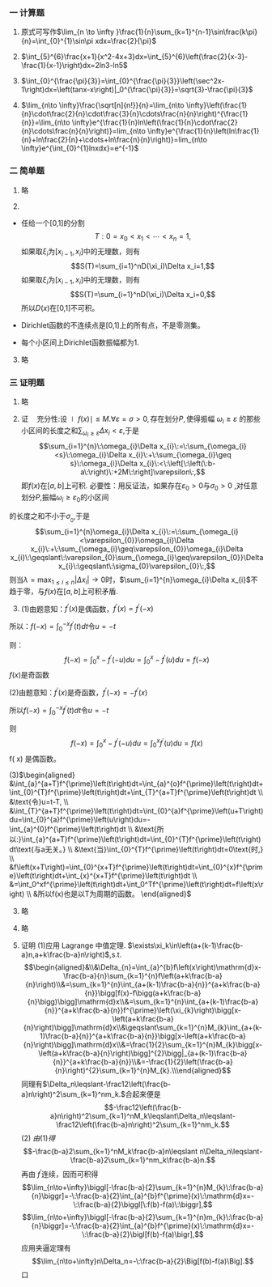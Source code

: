 ### 一 计算题
1. 原式可写作$\lim_{n \to \infty }\frac{1}{n}\sum_{k=1}^{n-1}\sin\frac{k\pi}{n}=\int_{0}^{1}\sin\pi xdx=\frac{2}{\pi}$

2. $\int_{5}^{6}\frac{x+1}{x^2-4x+3}dx=\int_{5}^{6}\left(\frac{2}{x-3}-\frac{1}{x-1}\right)dx=2ln3-ln5$

3. $\int_{0}^{\frac{\pi}{3}}=\int_{0}^{\frac{\pi}{3}}\left(\sec^2x-1\right)dx=\left(tanx-x\right)|_0^{\frac{\pi}{3}}=\sqrt{3}-\frac{\pi}{3}$

4. $\lim_{n\to \infty}\frac{\sqrt[n]{n!}}{n}=\lim_{n\to \infty}\left(\frac{1}{n}\cdot\frac{2}{n}\cdot\frac{3}{n}\cdots\frac{n}{n}\right)^{\frac{1}{n}}=\lim_{n\to \infty}e^{\frac{1}{n}ln\left(\frac{1}{n}\cdot\frac{2}{n}\cdots\frac{n}{n}\right)}=lim_{n\to \infty}e^{\frac{1}{n}\left(ln\frac{1}{n}+ln\frac{2}{n}+\cdots+ln\frac{n}{n}\right)}=lim_{n\to \infty}e^{\int_{0}^{1}lnxdx}=e^{-1}$

### 二 简单题
1. 略

2. 
* 任给一个[0,1]的分割
$$T: 0=x_0<x_1<\cdots<x_n=1,$$
如果取$\xi_i$为$[x_{i-1},x_i]$中的无理数，则有
$$S(T)=\sum_{i=1}^nD(\xi_i)\Delta x_i=1,$$
如果取$\xi_i$为$[x_{i-1},x_i]$中的无理数，则有
$$S(T)=\sum_{i=1}^nD(\xi_i)\Delta x_i=0,$$
所以$D(x)$在[0,1]不可积。

* Dirichlet函数的不连续点是[0,1]上的所有点，不是零测集。

* 每个小区间上Dirichlet函数振幅都为1.

3. 略








### 三 证明题
1. 略

2.  $\text{证}\quad\text{充分性:设}\mid f(x)\mid\leqslant M.\forall\varepsilon=\sigma>0,\text{存在划分}P,\text{使得振幅 }\omega_i\geqslant\varepsilon\text{ 的那些小区}$间的长度之和$\sum_ {\omega_i\ge\varepsilon}\Delta x_i<\varepsilon$,于是
$$\sum_{i=1}^{n}\:\omega_{i}\Delta x_{i}\:=\:\sum_{\omega_{i}<s}\:\omega_{i}\Delta x_{i}\:+\:\sum_{\omega_{i}\geq s}\:\omega_{i}\Delta x_{i}\:<\:\left[\:\left(\:b-a\:\right)\:+2M\:\right]\varepsilon\:,$$
即$f(x)$在$[a,b]$上可积.
必要性：用反证法，如果存在$\varepsilon_0>0$与$\sigma_0>0$ ,对任意划分$P$,振幅$\omega_i\geqslant\varepsilon_0$的小区间

的长度之和不小于$\sigma_{_0}$,于是
$$\sum_{i=1}^{n}\omega_{i}\Delta x_{i}\:=\:\sum_{\omega_{i}<\varepsilon_{0}}\omega_{i}\Delta x_{i}\:+\:\sum_{\omega_{i}\geq\varepsilon_{0}}\omega_{i}\Delta x_{i}\:\geqslant\:\varepsilon_{0}\sum_{\omega_{i}\geq\varepsilon_{0}}\Delta x_{i}\:\geqslant\:\sigma_{0}\varepsilon_{0}\:,$$
则当$\lambda=\max_{1\leq i\leq n}\left|\Delta x_{i}\right|\to0$时，$\sum_{i=1}^{n}\omega_{i}\Delta x_{i}$不趋于零，与$f(x)$在$[a,b]$上可积矛盾.

3. (1)由题意知：$f^{\prime}(x)$是偶函数，$f^{\prime}\left(x\right)=f^{\prime}\left(-x\right)$

所以：$f\left(-x\right)=\int_0^{-x}f^{\prime}\left(t\right)dt$令$u=-t$

则：
$$f\left(-x\right)=\int_0^x-f^{\prime}\left(-u\right)du=\int_0^x-f^{\prime}\left(u\right)du=f\left(-x\right)$$
$f(x)$是奇函数

(2)由题意知：$f^{\prime}(x)$是奇函数，$f^{\prime}\left(-x\right)=-f^{\prime}\left(x\right)$

所以$f\left(-x\right)=\int_0^{-x}f^{\prime}\left(t\right)dt$令$u=-t$

则
$$f\left(-x\right)=\int_0^x-f^{\prime}\left(-u\right)du=\int_0^xf^{\prime}\left(u\right)du=f\left(x\right)$$
f( x) 是偶函数。

(3)$\begin{aligned}
&\int_{a}^{a+T}f^{\prime}\left(t\right)dt=\int_{a}^{o}f^{\prime}\left(t\right)dt+\int_{0}^{T}f^{\prime}\left(t\right)dt+\int_{T}^{a+T}f^{\prime}\left(t\right)dt \\
&\text{令}u=t-T, \\
&\int_{T}^{a+T}f^{\prime}\left(t\right)dt=\int_{0}^{a}f^{\prime}\left(u+T\right)du=\int_{0}^{a}f^{\prime}\left(u\right)du=-\int_{a}^{0}f^{\prime}\left(t\right)dt \\
&\text{所以:}\int_{a}^{a+T}f^{\prime}\left(t\right)dt=\int_{0}^{T}f^{\prime}\left(t\right)dt\text{与a无关。} \\
&\text{当}\int_{0}^{T}f^{\prime}\left(t\right)dt=0\text{时,} \\
&f\left(x+T\right)=\int_{0}^{x+T}f^{\prime}\left(t\right)dt=\int_{0}^{x}f^{\prime}\left(t\right)dt+\int_{x}^{x+T}f^{\prime}\left(t\right)dt \\
&=\int_0^xf^{\prime}\left(t\right)dt+\int_0^Tf^{\prime}\left(t\right)dt=f\left(x\right) \\
&所以f(x)也是以T为周期的函数。
\end{aligned}$

3. 略

4. 略

5. 证明 (1)应用 Lagrange 中值定理. $\exists\xi_k\in\left(a+(k-1)\frac{b-a}n,a+k\frac{b-a}n\right)$,s.t.
$$\begin{aligned}&\\&\Delta_{n}=\int_{a}^{b}f\left(x\right)\mathrm{d}x-\frac{b-a}{n}\sum_{k=1}^{n}f\left(a+k\frac{b-a}{n}\right)\\&=\sum_{k=1}^{n}\int_{a+(k-1)\frac{b-a}{n}}^{a+k\frac{b-a}{n}}\bigg[f(x)-f\bigg(a+k\frac{b-a}{n}\bigg)\bigg]\mathrm{d}x\\&=\sum_{k=1}^{n}\int_{a+(k-1)\frac{b-a}{n}}^{a+k\frac{b-a}{n}}f^{\prime}\left(\xi_{k}\right)\bigg[x-\left(a+k\frac{b-a}{n}\right)\bigg]\mathrm{d}x\\&\geqslant\sum_{k=1}^{n}M_{k}\int_{a+(k-1)\frac{b-a}{n}}^{a+k\frac{b-a}{n}}\bigg[x-\left(a+k\frac{b-a}{n}\right)\bigg]\mathrm{d}x\\&=\frac{1}{2}\sum_{k=1}^{n}M_{k}\bigg[x-\left(a+k\frac{b-a}{n}\right)\bigg]^{2}\bigg|_{a+(k-1)\frac{b-a}{n}}^{a+k\frac{b-a}{n}}\\&=-\frac{1}{2}\left(\frac{b-a}{n}\right)^{2}\sum_{k=1}^{n}M_{k}.\\\end{aligned}$$
同理有$\Delta_n\leqslant-\frac12\left(\frac{b-a}n\right)^2\sum_{k=1}^nm_k.$合起来便是
$$-\frac12\left(\frac{b-a}n\right)^2\sum_{k=1}^nM_k\leqslant\Delta_n\leqslant-\frac12\left(\frac{b-a}n\right)^2\sum_{k=1}^nm_k.$$
$(2) \ 由(1)得$
$$-\frac{b-a}2\sum_{k=1}^nM_k\frac{b-a}n\leqslant n\Delta_n\leqslant-\frac{b-a}2\sum_{k=1}^nm_k\frac{b-a}n.$$
再由 $f^{\prime}$连续，因而可积得
$$\lim_{n\to+\infty}\biggl[-\frac{b-a}{2}\sum_{k=1}^{n}M_{k}\:\frac{b-a}{n}\biggr]=-\:\frac{b-a}{2}\int_{a}^{b}f^{\prime}(x)\:\mathrm{d}x=-\:\frac{b-a}{2}\biggl[\:f(b)-f(a)\:\biggr],$$
$$\lim_{n\to+\infty}\biggl[-\frac{b-a}{2}\sum_{k=1}^{n}m_{k}\:\frac{b-a}{n}\biggr]=-\:\frac{b-a}{2}\int_{a}^{b}f^{\prime}(x)\:\mathrm{d}x=-\:\frac{b-a}{2}\bigl[f(b)-f(a)\bigr],$$
应用夹逼定理有
$$\lim_{n\to+\infty}n\Delta_n=-\:\frac{b-a}{2}\Big[f(b)-f(a)\Big].$$
口